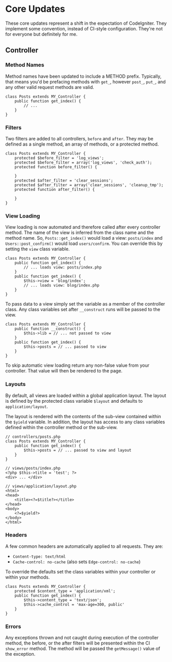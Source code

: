 # Core Updates

These core updates represent a shift in the expectation of CodeIgniter. They implement some convention, instead of CI-style configuration. They're not for everyone but definitely for me.

## Controller

### Method Names

Method names have been updated to include a METHOD prefix. Typically, that means you'd be prefacing methods with `get_`, however `post_`, `put_`, and any other valid request methods are valid.

    class Posts extends MY_Controller {
        public function get_index() {
            // ...
        }
    }

### Filters

Two filters are added to all controllers, `before` and `after`. They may be defined as a single method, an array of methods, or a protected method.

    class Posts extends MY_Controller {
        protected $before_filter = 'log_views';
        protected $before_filter = array('log_views', 'check_auth');
        protected function before_filter() {

        }
        protected $after_filter = 'clear_sessions';
        protected $after_filter = array('clear_sessions', 'cleanup_tmp');
        protected function after_filter() {

        }
    }

### View Loading

View loading is now automated and therefore called after every controller method. The name of the view is inferred from the class name and the method name. So, `Posts::get_index()` would load a view: `posts/index` and `Users::post_confirm()` would load `users/confirm`. You can override this by setting the `view` class variable.

    class Posts extends MY_Controller {
        public function get_index() {
            // ... loads view: posts/index.php
        }
        public function get_index() {
            $this->view = 'blog/index';
            // ... loads view: blog/index.php
        }
    }

To pass data to a view simply set the variable as a member of the controller class. Any class variables set after `__construct` runs will be passed to the view.

    class Posts extends MY_Controller {
        public function __construct() {
            $this->lib = // ... not passed to view
        }
        public function get_index() {
            $this->posts = // ... passed to view
        }
    }

To skip automatic view loading return any non-false value from your controller. That value will then be rendered to the page.

### Layouts

By default, all views are loaded within a global application layout. The layout is defined by the protected class variable `$layout` and defaults to `application/layout`.

The layout is rendered with the contents of the sub-view contained within the `$yield` variable. In addition, the layout has access to any class variables defined within the controller method or the sub-view.

    // controllers/posts.php
    class Posts extends MY_Controller {
        public function get_index() {
            $this->posts = // ... passed to view and layout
        }
    }

    // views/posts/index.php
    <?php $this->title = 'test'; ?>
    <div> ... </div>

    // views/application/layout.php
    <html>
    <head>
        <title><?=$title?></title>
    </head>
    <body>
        <?=$yield?>
    </body>
    </html>

### Headers

A few common headers are automatically applied to all requests. They are:

* `Content-type: text/html`
* `Cache-control: no-cache` (also sets `Edge-control: no-cache`)

To override the defaults set the class variables within your controller or within your methods.

    class Posts extends MY_Controller {
        protected $content_type = 'application/xml';
        public function get_index() {
            $this->content_type = 'text/json';
            $this->cache_control = 'max-age=300, public'
        }
    }

### Errors

Any exceptions thrown and not caught during execution of the controller method, the before, or the after filters will be presented within the CI `show_error` method. The method will be passed the `getMessage()` value of the exception.